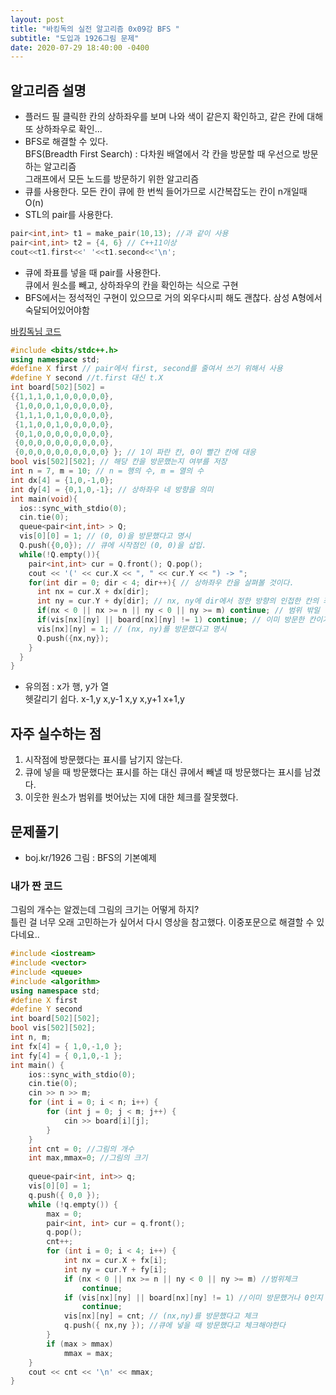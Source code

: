 ```yaml
---
layout: post
title: "바킹독의 실전 알고리즘 0x09강 BFS "
subtitle: "도입과 1926그림 문제"
date: 2020-07-29 18:40:00 -0400
--- 
```



## 알고리즘 설명
- 플러드 필
클릭한 칸의 상하좌우를 보며 나와 색이 같은지 확인하고, 같은 칸에 대해 또 상하좌우로 확인...      
- BFS로 해결할 수 있다.   
BFS(Breadth First Search) : 다차원 배열에서 각 칸을 방문할 때 우선으로 방문하는 알고리즘   
그래프에서 모든 노드를 방문하기 위한 알고리즘   
- 큐를 사용한다. 모든 칸이 큐에 한 번씩 들어가므로 시간복잡도는 칸이 n개일때 O(n)   
- STL의 pair를 사용한다.   
```cpp
pair<int,int> t1 = make_pair(10,13); //과 같이 사용
pair<int,int> t2 = {4, 6} // C++11이상
cout<<t1.first<<' '<<t1.second<<'\n';
```
- 큐에 좌표를 넣을 때 pair를 사용한다.   
큐에서 원소를 빼고, 상하좌우의 칸을 확인하는 식으로 구현   
- BFS에서는 정석적인 구현이 있으므로 거의 외우다시피 해도 괜찮다. 삼성 A형에서 숙달되어있어야함

[바킹독님 코드](https://github.com/encrypted-def/basic-algo-lecture-metarial/blob/master/0x09/BFS.cpp)
```cpp
#include <bits/stdc++.h>
using namespace std;
#define X first // pair에서 first, second를 줄여서 쓰기 위해서 사용
#define Y second //t.first 대신 t.X
int board[502][502] =
{{1,1,1,0,1,0,0,0,0,0},
 {1,0,0,0,1,0,0,0,0,0},
 {1,1,1,0,1,0,0,0,0,0},
 {1,1,0,0,1,0,0,0,0,0},
 {0,1,0,0,0,0,0,0,0,0},
 {0,0,0,0,0,0,0,0,0,0},
 {0,0,0,0,0,0,0,0,0,0} }; // 1이 파란 칸, 0이 빨간 칸에 대응
bool vis[502][502]; // 해당 칸을 방문했는지 여부를 저장
int n = 7, m = 10; // n = 행의 수, m = 열의 수
int dx[4] = {1,0,-1,0};
int dy[4] = {0,1,0,-1}; // 상하좌우 네 방향을 의미
int main(void){
  ios::sync_with_stdio(0);
  cin.tie(0);
  queue<pair<int,int> > Q;
  vis[0][0] = 1; // (0, 0)을 방문했다고 명시
  Q.push({0,0}); // 큐에 시작점인 (0, 0)을 삽입.
  while(!Q.empty()){
    pair<int,int> cur = Q.front(); Q.pop();
    cout << '(' << cur.X << ", " << cur.Y << ") -> ";
    for(int dir = 0; dir < 4; dir++){ // 상하좌우 칸을 살펴볼 것이다.
      int nx = cur.X + dx[dir];
      int ny = cur.Y + dy[dir]; // nx, ny에 dir에서 정한 방향의 인접한 칸의 좌표가 들어감
      if(nx < 0 || nx >= n || ny < 0 || ny >= m) continue; // 범위 밖일 경우 넘어감
      if(vis[nx][ny] || board[nx][ny] != 1) continue; // 이미 방문한 칸이거나 파란 칸이 아닐 경우
      vis[nx][ny] = 1; // (nx, ny)를 방문했다고 명시
      Q.push({nx,ny});
    }
  }
}
```

- 유의점 : x가 행, y가 열   
헷갈리기 쉽다. 
        x-1,y
x,y-1     x,y     x,y+1
        x+1,y


## 자주 실수하는 점
1. 시작점에 방문했다는 표시를 남기지 않는다.
2. 큐에 넣을 때 방문했다는 표시를 하는 대신 큐에서 빼낼 때 방문했다는 표시를 남겼다. 
3. 이웃한 원소가 범위를 벗어났는 지에 대한 체크를 잘못했다.

## 문제풀기
- boj.kr/1926 그림 : BFS의 기본예제

### 내가 짠 코드
그림의 개수는 알겠는데 그림의 크기는 어떻게 하지?   
틀린 걸 너무 오래 고민하는가 싶어서 다시 영상을 참고했다.
이중포문으로 해결할 수 있다네요..
```cpp
#include <iostream>
#include <vector>
#include <queue>
#include <algorithm>
using namespace std;
#define X first
#define Y second
int board[502][502];
bool vis[502][502];
int n, m;
int fx[4] = { 1,0,-1,0 };
int fy[4] = { 0,1,0,-1 };
int main() {
	ios::sync_with_stdio(0);
	cin.tie(0);
	cin >> n >> m;
	for (int i = 0; i < n; i++) {
		for (int j = 0; j < m; j++) {
			cin >> board[i][j];
		}
	}
	int cnt = 0; //그림의 개수
	int max,mmax=0; //그림의 크기
	
	queue<pair<int, int>> q;
	vis[0][0] = 1;
	q.push({ 0,0 });
	while (!q.empty()) {
		max = 0;
		pair<int, int> cur = q.front();
		q.pop();
		cnt++;
		for (int i = 0; i < 4; i++) {
			int nx = cur.X + fx[i];
			int ny = cur.Y + fy[i];
			if (nx < 0 || nx >= n || ny < 0 || ny >= m) //범위체크
				continue;
			if (vis[nx][ny] || board[nx][ny] != 1) //이미 방문했거나 0인지 체크
				continue;
			vis[nx][ny] = cnt; // (nx,ny)를 방문했다고 체크
			q.push({ nx,ny }); //큐에 넣을 때 방문했다고 체크해야한다
		}
		if (max > mmax)
			mmax = max;
	}
	cout << cnt << '\n' << mmax;
}
```
